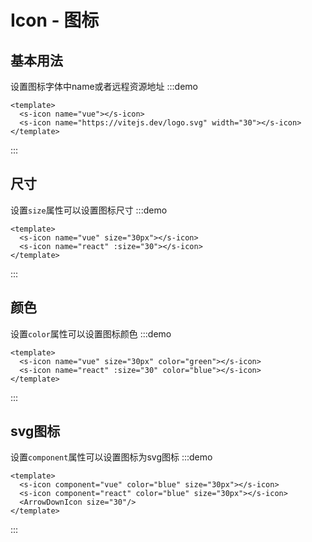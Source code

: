 # Icon - 图标

## 基本用法
设置图标字体中name或者远程资源地址
:::demo
```vue
<template>
  <s-icon name="vue"></s-icon>
  <s-icon name="https://vitejs.dev/logo.svg" width="30"></s-icon>
</template>
```
:::

## 尺寸
设置`size`属性可以设置图标尺寸
:::demo
```vue
<template>
  <s-icon name="vue" size="30px"></s-icon>
  <s-icon name="react" :size="30"></s-icon>
</template>
```
:::

## 颜色
设置`color`属性可以设置图标颜色
:::demo
```vue
<template>
  <s-icon name="vue" size="30px" color="green"></s-icon>
  <s-icon name="react" :size="30" color="blue"></s-icon>
</template>
```
:::

## svg图标
设置`component`属性可以设置图标为svg图标
:::demo
```vue
<template>
  <s-icon component="vue" color="blue" size="30px"></s-icon>
  <s-icon component="react" color="blue" size="30px"></s-icon>
  <ArrowDownIcon size="30"/>
</template>
```
:::
